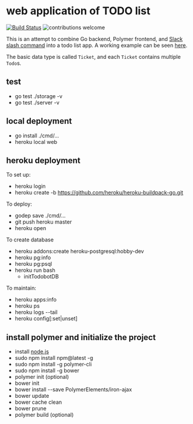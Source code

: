 # web application of TODO list

[![Build Status](https://travis-ci.org/nosarthur/todobot.svg?branch=master)](https://travis-ci.org/nosarthur/todobot)
![contributions welcome](https://img.shields.io/badge/contributions-welcome-brightgreen.svg?style=flat)

This is an attempt to combine Go backend, Polymer frontend, and [Slack slash command](https://api.slack.com/slash-commands) into a todo list app.
A working example can be seen [here](https://todoslacker.herokuapp.com/).

The basic data type is called `Ticket`, and each `Ticket` contains multiple `Todo`s.

## test

* go test ./storage -v
* go test ./server -v

## local deployment

* go install ./cmd/...
* heroku local web

## heroku deployment

To set up:

* heroku login
* heroku create -b https://github.com/heroku/heroku-buildpack-go.git

To deploy:

* godep save ./cmd/...
* git push heroku master
* heroku open

To create database

* heroku addons:create heroku-postgresql:hobby-dev
* heroku pg:info
* heroku pg:psql
* heroku run bash
    * initTodobotDB

To maintain:

* heroku apps:info
* heroku ps
* heroku logs --tail
* heroku config[:set|unset]

## install polymer and initialize the project

* install [node.js](https://nodejs.org/en/)
* sudo npm install npm@latest -g
* sudo npm install -g polymer-cli
* sudo npm install -g bower
* polymer init (optional)
* bower init
* bower install --save PolymerElements/iron-ajax
* bower update
* bower cache clean
* bower prune
* polymer build (optional)
